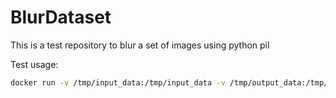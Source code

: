 # BlurDataset
This is a test repository to blur a set of images using python pil

Test usage:
```bash
docker run -v /tmp/input_data:/tmp/input_data -v /tmp/output_data:/tmp/output_data -e INPUT_DATA_DIR=/tmp/input_data -e OUTPUT_DATA_DIR=/tmp/output_data blur
```